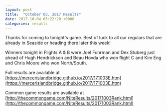 ```yaml
---
layout: post
title:  "October 03, 2017 Results"
date: 2017-10-04 05:22:20 +0000
categories: results
---
```

Thanks for coming to tonight's game. Best of luck to all our regulars that are already in Seaside or heading there later this week!

Winners tonight in Flights A & B were Joel Fuhrman and Dex Stuberg just ahead of Hugh Hendrickson and Beau Hovda who won flight C and Kim Eng and Chris Moore who won North/South.

Full results are available at [https://mercerislandbridge.github.io/2017/171003E.htm](https://mercerislandbridge.github.io/2017/171003E.htm)

Common game results are available at [http://thecommongame.com/NiteResults/20171003Rank.html](http://thecommongame.com/NiteResults/20171003Rank.html)
